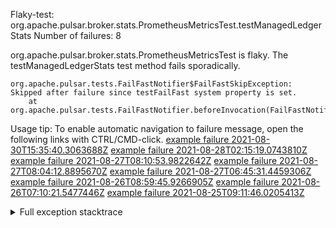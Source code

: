         
Flaky-test: org.apache.pulsar.broker.stats.PrometheusMetricsTest.testManagedLedgerStats
Number of failures: 8

org.apache.pulsar.broker.stats.PrometheusMetricsTest is flaky. The testManagedLedgerStats test method fails sporadically.

```
org.apache.pulsar.tests.FailFastNotifier$FailFastSkipException: Skipped after failure since testFailFast system property is set.
	at org.apache.pulsar.tests.FailFastNotifier.beforeInvocation(FailFastNotifier.java:88)

```

Usage tip: To enable automatic navigation to failure message, open the following links with CTRL/CMD-click.
[example failure 2021-08-30T15:35:40.3063688Z](https://github.com/apache/pulsar/runs/3463119398?check_suite_focus=true#step:9:2959)
[example failure 2021-08-28T02:15:19.0743810Z](https://github.com/apache/pulsar/runs/3448473880?check_suite_focus=true#step:9:1956)
[example failure 2021-08-27T08:10:53.9822642Z](https://github.com/apache/pulsar/runs/3440980370?check_suite_focus=true#step:9:2023)
[example failure 2021-08-27T08:04:12.8895670Z](https://github.com/apache/pulsar/runs/3440855241?check_suite_focus=true#step:9:1948)
[example failure 2021-08-27T06:45:31.4459306Z](https://github.com/apache/pulsar/runs/3440411158?check_suite_focus=true#step:9:1949)
[example failure 2021-08-26T08:59:45.9266905Z](https://github.com/apache/pulsar/runs/3430539961?check_suite_focus=true#step:9:2658)
[example failure 2021-08-26T07:10:21.5477446Z](https://github.com/apache/pulsar/runs/3429892136?check_suite_focus=true#step:9:2010)
[example failure 2021-08-25T09:11:46.0205413Z](https://github.com/apache/pulsar/runs/3420085427?check_suite_focus=true#step:10:1942)


<details>
<summary>Full exception stacktrace</summary>
<code><pre>
org.apache.pulsar.tests.FailFastNotifier$FailFastSkipException: Skipped after failure since testFailFast system property is set.
	at org.apache.pulsar.tests.FailFastNotifier.beforeInvocation(FailFastNotifier.java:88)

</pre></code>
</details>

